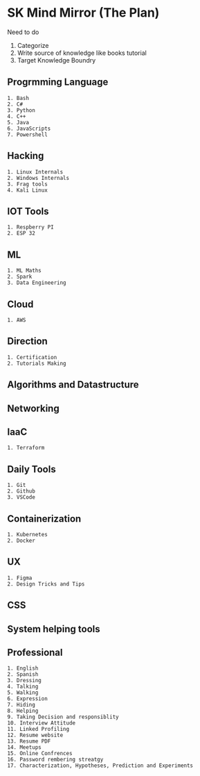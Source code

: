 # SK Mind Mirror (The Plan)

Need to do

1. Categorize
2. Write source of knowledge like books tutorial
3. Target Knowledge Boundry

## Progrmming Language

    1. Bash
    2. C#
    3. Python
    4. C++
    5. Java
    6. JavaScripts
    7. Powershell

## Hacking

    1. Linux Internals
    2. Windows Internals
    3. Frag tools
    4. Kali Linux

## IOT Tools

    1. Respberry PI
    2. ESP 32

## ML

    1. ML Maths
    2. Spark
    3. Data Engineering

## Cloud

    1. AWS

## Direction

    1. Certification
    2. Tutorials Making

## Algorithms and Datastructure

## Networking

## IaaC

    1. Terraform

## Daily Tools

    1. Git
    2. Github
    3. VSCode

## Containerization

    1. Kubernetes
    2. Docker

## UX

    1. Figma
    2. Design Tricks and Tips

## CSS

## System helping tools

## Professional

    1. English
    2. Spanish
    3. Dressing
    4. Talking
    5. Walking
    6. Expression
    7. Hiding
    8. Helping
    9. Taking Decision and responsiblity
    10. Interview Attitude
    11. Linked Profiling
    12. Resume website
    13. Resume PDF
    14. Meetups
    15. Online Confrences
    16. Password rembering streatgy
    17. Characterization, Hypotheses, Prediction and Experiments
